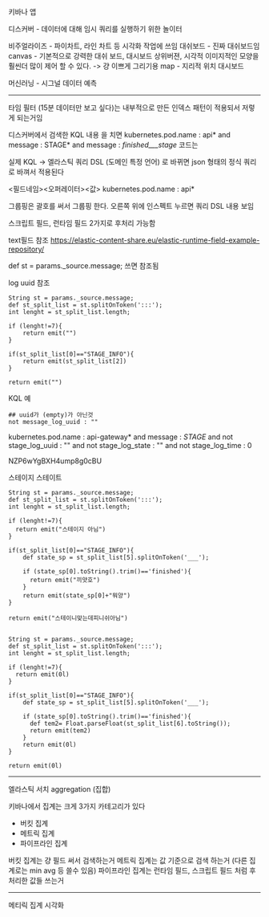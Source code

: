 키바나 앱

디스커버 - 데이터에 대해 임시 쿼리를 실행하기 위한 놀이터

비주얼라이즈 - 파이차트, 라인 차트 등 시각화 작업에 쓰임
대쉬보드 - 진짜 대쉬보드임
canvas - 기본적으로 강력한 대쉬 보드, 대시보드 상위버젼, 시각적 이미지적인 모양을 훨씬더 많이 제어 할 수 있다. -> 걍 이쁘게 그리기용
map - 지리적 위치 대시보드

머신러닝 - 시그널 데이터 예측

-------------------------------

타임 필터 (15분 데이터만 보고 싶다)는 내부적으로 만든 인덱스 패턴이 적용되서 저렇게 되는거임

디스커버에서 검색한 KQL 내용 을 치면
kubernetes.pod.name : api* and message : STAGE* and message : *finished___stage* 코드는

실제 KQL -> 엘라스틱 쿼리 DSL (도메인 특정 언어) 로 바뀌면 json 형태의 정식 쿼리로 바껴서 적용된다


<필드네임><오퍼레이터><값>
kubernetes.pod.name : api*

그룹핑은 괄호를 써서 그룹핑 한다.
오른쪽 위에 인스펙트 누르면 쿼리 DSL 내용 보임

스크립트 필드, 런타임 필드 2가지로 후처리 가능함


text필드 참조
https://elastic-content-share.eu/elastic-runtime-field-example-repository/

def st = params._source.message; 쓰면 참조됨


log uuid 참조
```
String st = params._source.message;
def st_split_list = st.splitOnToken(':::');
int lenght = st_split_list.length;

if (lenght!=7){
    return emit("")
}

if(st_split_list[0]=="STAGE_INFO"){
    return emit(st_split_list[2])
}

return emit("")
```

KQL 예
```
## uuid가 (empty)가 아닌것
not message_log_uuid : ""

```

kubernetes.pod.name : api-gateway* and message : *STAGE* and not stage_log_uuid : ""  and not stage_log_state : ""  and not stage_log_time : 0

NZP6wYgBXH4ump8g0cBU

스테이지 스테이트
```
String st = params._source.message;
def st_split_list = st.splitOnToken(':::');
int lenght = st_split_list.length;

if (lenght!=7){
  return emit("스테이지 아님")
}

if(st_split_list[0]=="STAGE_INFO"){
    def state_sp = st_split_list[5].splitOnToken('___');

    if (state_sp[0].toString().trim()=='finished'){
      return emit("끼얏호")
    }
    return emit(state_sp[0]+"뭐양")
}

return emit("스테이니맞는데피니쉬아님")

```


````

String st = params._source.message;
def st_split_list = st.splitOnToken(':::');
int lenght = st_split_list.length;

if (lenght!=7){
  return emit(0l)
}

if(st_split_list[0]=="STAGE_INFO"){
    def state_sp = st_split_list[5].splitOnToken('___');

    if (state_sp[0].toString().trim()=='finished'){
      def tem2= Float.parseFloat(st_split_list[6].toString());
      return emit(tem2)
    }
    return emit(0l)
}

return emit(0l)

````

-------------
엘라스틱 서치 aggregation (집합)

키바나에서 집계는 크게 3가지 카테고리가 있다
- 버킷 집계
- 메트릭 집계
- 파이프라인 집계

버킷 집계는 걍 필드 써서 검색하는거
메트릭 집계는 값 기준으로 검색 하는거 (다른 집계로는 min avg 등 쓸수 있음)
파이프라인 집계는 런타임 필드, 스크립트 필드 처럼 후처리한 값들 쓰는거


--------------
메티릭 집계 시각화






